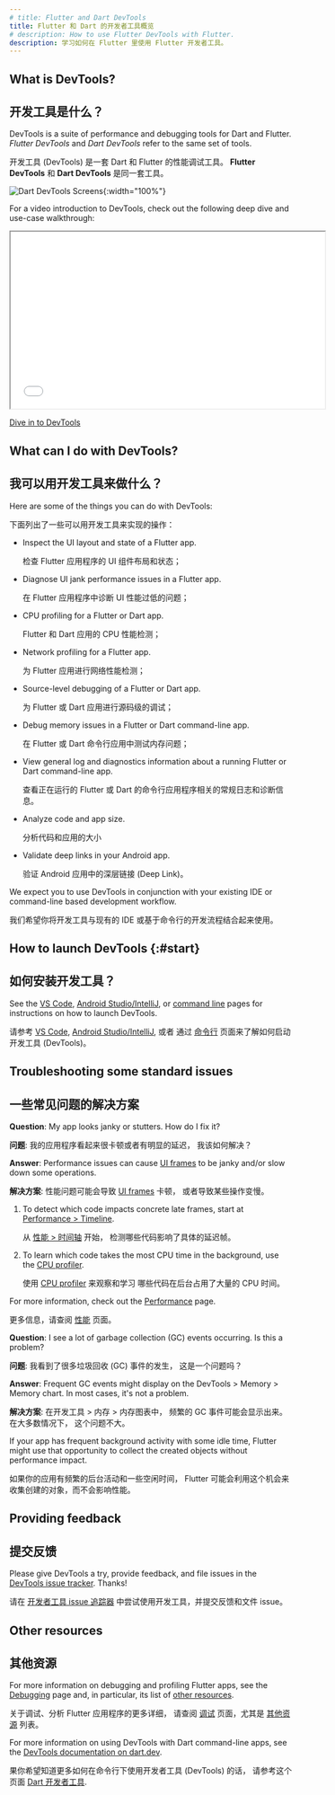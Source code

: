 ```yaml
---
# title: Flutter and Dart DevTools
title: Flutter 和 Dart 的开发者工具概览
# description: How to use Flutter DevTools with Flutter.
description: 学习如何在 Flutter 里使用 Flutter 开发者工具。
---
```


## What is DevTools?

## 开发工具是什么？

DevTools is a suite of performance and debugging tools
for Dart and Flutter.
_Flutter DevTools_ and _Dart DevTools_ refer to the
same set of tools.

开发工具 (DevTools) 是一套 Dart 和 Flutter 的性能调试工具。
**Flutter DevTools** 和 **Dart DevTools** 是同一套工具。

![Dart DevTools Screens](/assets/images/docs/tools/devtools/dart-devtools.gif){:width="100%"}

For a video introduction to DevTools, check out
the following deep dive and use-case walkthrough:

<iframe width="560" height="315" src="{{site.yt.embed}}/_EYk-E29edo" title="Dive in to Flutter DevTools" {{site.yt.set}}></iframe>

[Dive in to DevTools]({{site.yt.watch}}?v=_EYk-E29edo)

## What can I do with DevTools?

## 我可以用开发工具来做什么？

Here are some of the things you can do with DevTools:

下面列出了一些可以用开发工具来实现的操作：

* Inspect the UI layout and state of a Flutter app.

  检查 Flutter 应用程序的 UI 组件布局和状态；

* Diagnose UI jank performance issues in a Flutter app.

  在 Flutter 应用程序中诊断 UI 性能过低的问题；
  
* CPU profiling for a Flutter or Dart app.

  Flutter 和 Dart 应用的 CPU 性能检测；

* Network profiling for a Flutter app.

  为 Flutter 应用进行网络性能检测；

* Source-level debugging of a Flutter or Dart app.

  为 Flutter 或 Dart 应用进行源码级的调试；

* Debug memory issues in a Flutter or Dart
  command-line app.

  在 Flutter 或 Dart 命令行应用中测试内存问题；

* View general log and diagnostics information
  about a running Flutter or Dart
  command-line app.

  查看正在运行的 Flutter 或 Dart 的命令行应用程序相关的常规日志和诊断信息。

* Analyze code and app size.

  分析代码和应用的大小

* Validate deep links in your Android app.

  验证 Android 应用中的深层链接 (Deep Link)。

We expect you to use DevTools in conjunction with
your existing IDE or command-line based development workflow.

我们希望你将开发工具与现有的 IDE 或基于命令行的开发流程结合起来使用。

<a id="how-do-i-install-devtools"></a>
<a id="install-devtools"></a>

## How to launch DevTools {:#start}

## 如何安装开发工具？

See the [VS Code][], [Android Studio/IntelliJ][], or
[command line][] pages for instructions on how to launch DevTools.

请参考 [VS Code][], [Android Studio/IntelliJ][], 或者
通过 [命令行][command line] 页面来了解如何启动开发工具 (DevTools)。

## Troubleshooting some standard issues

## 一些常见问题的解决方案

**Question**: My app looks janky or stutters.
  How do I fix it?

**问题**: 我的应用程序看起来很卡顿或者有明显的延迟，
我该如何解决？

**Answer**: Performance issues can cause [UI frames][]
  to be janky and/or slow down some operations.

**解决方案**: 性能问题可能会导致 [UI frames][] 卡顿，
或者导致某些操作变慢。

  1. To detect which code impacts concrete late frames,
     start at [Performance > Timeline][].

     从 [性能 > 时间轴][Performance > Timeline] 开始，
     检测哪些代码影响了具体的延迟帧。

  2. To learn which code takes the most CPU time in
     the background, use the [CPU profiler][].

     使用 [CPU profiler][] 来观察和学习
     哪些代码在后台占用了大量的 CPU 时间。

For more information, check out the
[Performance][] page.

更多信息，请查阅 [性能][Performance] 页面。

**Question**: I see a lot of garbage collection (GC) events occurring.
  Is this a problem?

**问题**: 我看到了很多垃圾回收 (GC) 事件的发生，
这是一个问题吗？

**Answer**: Frequent GC events might display on
  the DevTools > Memory > Memory chart. In most cases,
  it's not a problem.

**解决方案**: 在开发工具 > 内存 > 内存图表中，
频繁的 GC 事件可能会显示出来。在大多数情况下，
这个问题不大。

If your app has frequent background activity with some idle time,
Flutter might use that opportunity to collect the created objects
without performance impact.

如果你的应用有频繁的后台活动和一些空闲时间，
Flutter 可能会利用这个机会来收集创建的对象，而不会影响性能。

[CPU profiler]: /tools/devtools/cpu-profiler
[Performance]: /perf
[Performance > Timeline]: /tools/devtools/performance#timeline-events-tab
[UI frames]: /perf/ui-performance

## Providing feedback

## 提交反馈

Please give DevTools a try, provide feedback, and file issues
in the [DevTools issue tracker][]. Thanks!

请在 [开发者工具 issue 追踪器][DevTools issue tracker] 中尝试使用开发工具，并提交反馈和文件 issue。

## Other resources

## 其他资源

For more information on debugging and profiling
Flutter apps, see the [Debugging][] page and,
in particular, its list of [other resources][].

关于调试、分析 Flutter 应用程序的更多详细，
请查阅 [调试][Debugging] 页面，尤其是
[其他资源][other resources] 列表。

For more information on using DevTools with
Dart command-line apps, see the
[DevTools documentation on dart.dev]({{site.dart-site}}/tools/dart-devtools).

果你希望知道更多如何在命令行下使用开发者工具 (DevTools) 的话，
请参考这个页面 [Dart 开发者工具]({{site.dart-site}}/tools/dart-devtools).

[Android Studio/IntelliJ]: /tools/devtools/android-studio
[VS Code]: /tools/devtools/vscode
[command line]: /tools/devtools/cli
[DevTools issue tracker]: {{site.github}}/flutter/devtools/issues
[Debugging]: /testing/debugging
[Other resources]: /testing/debugging#other-resources
